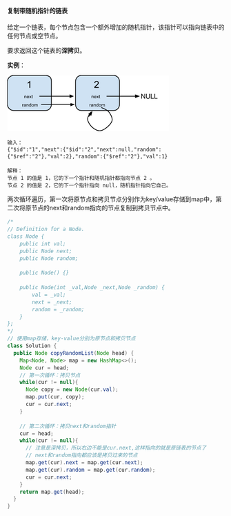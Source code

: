 #### 复制带随机指针的链表

给定一个链表，每个节点包含一个额外增加的随机指针，该指针可以指向链表中的任何节点或空节点。

要求返回这个链表的**深拷贝**。 

**实例**：

![](../img/201909191910.png)


```
输入：
{"$id":"1","next":{"$id":"2","next":null,"random":{"$ref":"2"},"val":2},"random":{"$ref":"2"},"val":1}

解释：
节点 1 的值是 1，它的下一个指针和随机指针都指向节点 2 。
节点 2 的值是 2，它的下一个指针指向 null，随机指针指向它自己。
```



两次循环遍历，第一次将原节点和拷贝节点分别作为key/value存储到map中，第二次将原节点的next和random指向的节点复制到拷贝节点中。

```java
/*
// Definition for a Node.
class Node {
    public int val;
    public Node next;
    public Node random;

    public Node() {}

    public Node(int _val,Node _next,Node _random) {
        val = _val;
        next = _next;
        random = _random;
    }
};
*/
// 使用map存储，key-value分别为原节点和拷贝节点
class Solution {
  public Node copyRandomList(Node head) {
    Map<Node, Node> map = new HashMap<>();
    Node cur = head;
    // 第一次循环：拷贝节点
    while(cur != null){
      Node copy = new Node(cur.val);
      map.put(cur, copy);
      cur = cur.next;
    }
        
    // 第二次循环：拷贝next和random指针
    cur = head;
    while(cur != null){
      // 注意是深拷贝，所以右边不能是cur.next,这样指向的就是原链表的节点了
      // next和random指向都应该是拷贝过来的节点
      map.get(cur).next = map.get(cur.next);
      map.get(cur).random = map.get(cur.random);
      cur = cur.next;
    }
    return map.get(head);
  }
}
```



